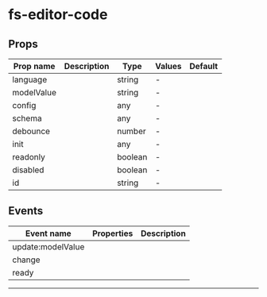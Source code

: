 # fs-editor-code

## Props

| Prop name  | Description | Type    | Values | Default |
| ---------- | ----------- | ------- | ------ | ------- |
| language   |             | string  | -      |         |
| modelValue |             | string  | -      |         |
| config     |             | any     | -      |         |
| schema     |             | any     | -      |         |
| debounce   |             | number  | -      |         |
| init       |             | any     | -      |         |
| readonly   |             | boolean | -      |         |
| disabled   |             | boolean | -      |         |
| id         |             | string  | -      |         |

## Events

| Event name        | Properties | Description |
| ----------------- | ---------- | ----------- |
| update:modelValue |            |
| change            |            |
| ready             |            |

---
